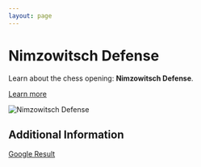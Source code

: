 ```yaml
---
layout: page
---
```

# Nimzowitsch Defense

Learn about the chess opening: **Nimzowitsch Defense**.

[Learn more](https://www.thechesswebsite.com/nimzowitsch-defense/)

![Nimzowitsch Defense](https://www.thechesswebsite.com/wp-content/uploads/2013/06/nimzowitsch-defense-featured.jpg)

## Additional Information

[Google Result](https://www.chess.com/openings/Nimzowitsch-Defense)
